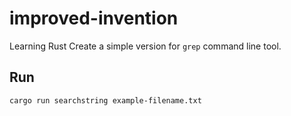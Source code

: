# improved-invention
Learning Rust
Create a simple version for `grep` command line tool.

## Run

`cargo run searchstring example-filename.txt`

